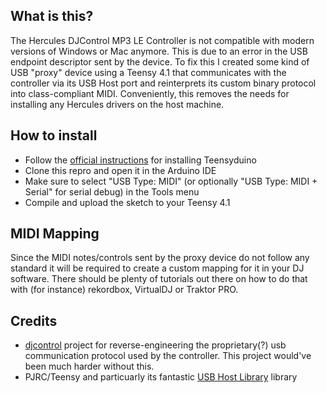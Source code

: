 ## What is this?

The Hercules DJControl MP3 LE Controller is not compatible with modern versions of Windows or Mac anymore. This is due to an error in the USB endpoint descriptor sent by the device. To fix this I created some kind of USB "proxy" device using a Teensy 4.1 that communicates with the controller via its USB Host port and reinterprets its custom binary protocol into class-compliant MIDI. Conveniently, this removes the needs for installing any Hercules drivers on the host machine.

## How to install 

- Follow the [official instructions](https://www.pjrc.com/teensy/td_download.html) for installing Teensyduino
- Clone this repro and open it in the Arduino IDE
- Make sure to select "USB Type: MIDI" (or optionally "USB Type: MIDI + Serial" for serial debug) in the Tools menu
- Compile and upload the sketch to your Teensy 4.1

## MIDI Mapping

Since the MIDI notes/controls sent by the proxy device do not follow any standard it will be required to create a custom mapping for it in your DJ software. There should be plenty of tutorials out there on how to do that with (for instance) rekordbox, VirtualDJ or Traktor PRO.

## Credits

- [djcontrol](https://github.com/foomatic/djcontrol) project for reverse-engineering the proprietary(?) usb communication protocol used by the controller. This project would've been much harder without this.
- PJRC/Teensy and particuarly its fantastic [USB Host Library](https://github.com/PaulStoffregen/USBHost_t36) library
